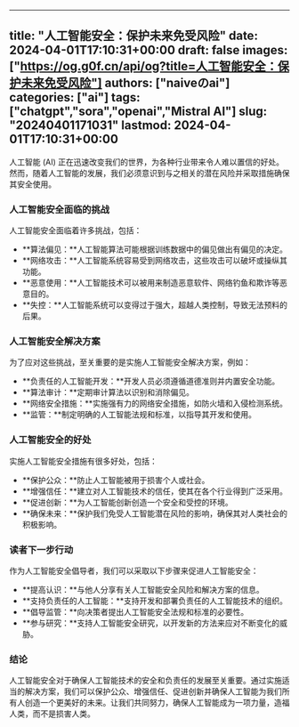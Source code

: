 
---
title: "人工智能安全：保护未来免受风险"
date: 2024-04-01T17:10:31+00:00
draft: false
images: ["https://og.g0f.cn/api/og?title=人工智能安全：保护未来免受风险"]
authors: ["naiveのai"]
categories: ["ai"]
tags: ["chatgpt","sora","openai","Mistral AI"]
slug: "20240401171031"
lastmod: 2024-04-01T17:10:31+00:00
---
人工智能 (AI) 正在迅速改变我们的世界，为各种行业带来令人难以置信的好处。然而，随着人工智能的发展，我们必须意识到与之相关的潜在风险并采取措施确保其安全使用。

### 人工智能安全面临的挑战

人工智能安全面临着许多挑战，包括：

* **算法偏见：**人工智能算法可能根据训练数据中的偏见做出有偏见的决定。
* **网络攻击：**人工智能系统容易受到网络攻击，这些攻击可以破坏或操纵其功能。
* **恶意使用：**人工智能技术可以被用来制造恶意软件、网络钓鱼和欺诈等恶意目的。
* **失控：**人工智能系统可以变得过于强大，超越人类控制，导致无法预料的后果。

### 人工智能安全解决方案

为了应对这些挑战，至关重要的是实施人工智能安全解决方案，例如：

* **负责任的人工智能开发：**开发人员必须遵循道德准则并内置安全功能。
* **算法审计：**定期审计算法以识别和消除偏见。
* **网络安全措施：**实施强有力的网络安全措施，如防火墙和入侵检测系统。
* **监管：**制定明确的人工智能法规和标准，以指导其开发和使用。

### 人工智能安全的好处

实施人工智能安全措施有很多好处，包括：

* **保护公众：**防止人工智能被用于损害个人或社会。
* **增强信任：**建立对人工智能技术的信任，使其在各个行业得到广泛采用。
* **促进创新：**为人工智能创新创造一个安全和受控的环境。
* **确保未来：**保护我们免受人工智能潜在风险的影响，确保其对人类社会的积极影响。

### 读者下一步行动

作为人工智能安全倡导者，我们可以采取以下步骤来促进人工智能安全：

* **提高认识：**与他人分享有关人工智能安全风险和解决方案的信息。
* **支持负责任的人工智能：**支持开发和部署负责任的人工智能技术的组织。
* **倡导监管：**向决策者提出人工智能安全法规和标准的必要性。
* **参与研究：**支持人工智能安全研究，以开发新的方法来应对不断变化的威胁。

### 结论

人工智能安全对于确保人工智能技术的安全和负责任的发展至关重要。通过实施适当的解决方案，我们可以保护公众、增强信任、促进创新并确保人工智能为我们所有人创造一个更美好的未来。让我们共同努力，确保人工智能成为一项力量，造福人类，而不是损害人类。